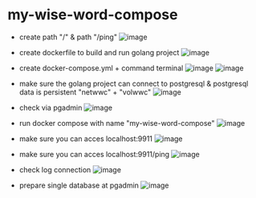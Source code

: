 # my-wise-word-compose

- create path "/" & path "/ping"
  ![image](https://github.com/luthfifahrizki/my-wise-word-compose/assets/171332945/2673be09-253a-4e1f-ba54-f8b17dd9ca4a)

- create dockerfile to build and run golang project
  ![image](https://github.com/luthfifahrizki/my-wise-word-compose/assets/171332945/bc51f30a-c8d1-49d6-9910-2605234251c0)

- create docker-compose.yml + command terminal
  ![image](https://github.com/luthfifahrizki/my-wise-word-compose/assets/171332945/e6f7ba76-cea0-4274-97a0-5f9de33a0dd2)
  ![image](https://github.com/luthfifahrizki/my-wise-word-compose/assets/171332945/1287dc4a-a646-418c-a47e-ce6a4ab57f52)

- make sure the golang project can connect to postgresql & postgresql data is persistent "netwwc" + "volwwc"
  ![image](https://github.com/luthfifahrizki/my-wise-word-compose/assets/171332945/949827e0-cf02-4b10-989e-072c2b40e86f)

- check via pgadmin
  ![image](https://github.com/luthfifahrizki/my-wise-word-compose/assets/171332945/9dc726c9-7ec0-4fe9-aadb-1dc665d984d6)

- run docker compose with name "my-wise-word-compose"
  ![image](https://github.com/luthfifahrizki/my-wise-word-compose/assets/171332945/f059b538-99c6-4fd2-bcdc-c81f4133c8fb)

- make sure you can acces localhost:9911
  ![image](https://github.com/luthfifahrizki/my-wise-word-compose/assets/171332945/41c95662-a94d-45e1-8417-0cc0a4308d31)

- make sure you can acces localhost:9911/ping
  ![image](https://github.com/luthfifahrizki/my-wise-word-compose/assets/171332945/4935a928-6501-4e37-bfda-76c4674fabbe)

- check log connection
  ![image](https://github.com/luthfifahrizki/my-wise-word-compose/assets/171332945/d4860a4f-4755-44be-8906-cbbc60edb983)

- prepare single database at pgadmin
  ![image](https://github.com/luthfifahrizki/my-wise-word-compose/assets/171332945/17ff9588-06a0-4204-ac83-bc9bdac2c860)









